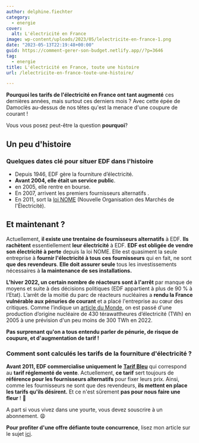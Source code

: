 ```yaml
---
author: delphine.fiechter
category:
  - energie
cover:
  alt: L'électricité en France
image: wp-content/uploads/2023/05/lelectricite-en-france-1.png
date: "2023-05-13T22:19:48+00:00"
guid: https://comment-gerer-son-budget.netlify.app//?p=3646
tag:
  - energie
title: L'électricité en France, toute une histoire
url: /lelectricite-en-france-toute-une-histoire/

---
```

**Pourquoi les tarifs de l'électricité en France ont tant augmenté** ces dernières années, mais surtout ces derniers mois ? Avec cette épée de Damoclès au-dessus de nos têtes qu'est la menace d'une coupure de courant !

Vous vous posez peut-être la question **pourquoi**?

## Un peu d'histoire

### Quelques dates clé pour situer EDF dans l'histoire

- Depuis 1946, EDF gère la fourniture d’électricité.
- **Avant 2004, elle était un service public**.
- en 2005, elle rentre en bourse.
- En 2007, arrivent les premiers fournisseurs alternatifs .
- En 2011, sort la [loi NOME](https://www.fournisseurs-electricite.com/loi-nome) (Nouvelle Organisation des Marchés de l'Électricité).

## Et maintenant ?

Actuellement, **il existe une trentaine de fournisseurs alternatifs** à EDF. **Ils rachètent** essentiellement **leur électricité** à EDF. **EDF est obligée de vendre son électricité à perte** depuis la loi NOME. Elle est quasiment la seule entreprise à **fournir l'électricité à tous ces fournisseurs** qui en fait, ne sont **que des revendeurs**. **Elle doit assurer seule** tous les investissements nécessaires à **la maintenance de ses installations.**

**L'hiver 2022, un certain nombre de réacteurs sont à l'arrêt** par manque de moyens et suite à des décisions politiques (EDF appartient à plus de 90 % à l'Etat). L’arrêt de la moitié du parc de réacteurs nucléaires a **rendu la France vulnérable aux pénuries de courant** et a placé l'entreprise au cœur des critiques. Comme l’indique un [article du Monde](https://www.lemonde.fr/economie/article/2023/01/12/le-parc-nucleaire-francais-regagne-en-puissance-et-eloigne-le-spectre-des-coupures-d-electricite_6157536_3234.html ""), on est passé d'une production d’origine nucléaire de 430 térawattheures d’électricité (TWh) en 2005 à une prévision d'un peu moins de 300 TWh en 2022.

**Pas surprenant qu'on a tous entendu parler de pénurie, de risque de coupure, et d'augmentation de tarif !**

### Comment sont calculés les tarifs de la fourniture d'électricité ?

**Avant 2011, EDF commercialise uniquement le** [**Tarif Bleu**](https://www.fournisseur-energie.com/edf-fournisseur-historique/edf-bleu-ciel/ "") qui correspond au **tarif réglementé de vente**. Actuellement, **ce tarif** sert toujours de **référence pour les fournisseurs alternatifs** pour fixer leurs prix. Ainsi, comme les fournisseurs ne sont que des revendeurs, **ils mettent en place les tarifs qu'ils désirent.** Et ce n'est sûrement **pas pour nous faire une fleur** ! 🥀

A part si vous vivez dans une yourte, vous devez souscrire à un abonnement. 😩

**Pour profiter d'une offre défiante toute concurrence**, lisez mon article sur le sujet [ici](https://comment-gerer-son-budget.netlify.app//reduire-sa-facture-delectricite "réduire sa facture téléphonique").
